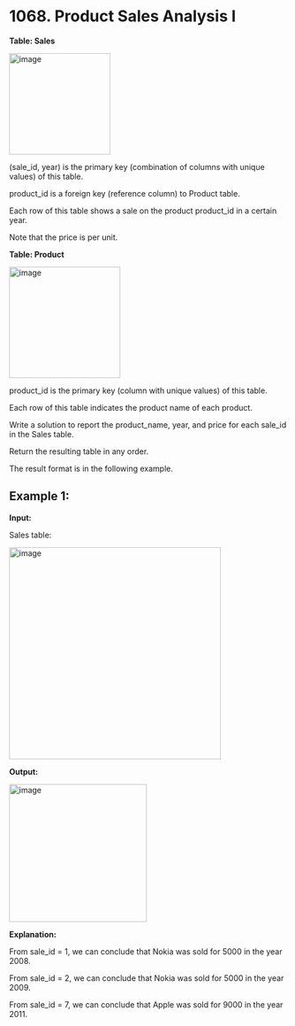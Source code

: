 # 1068. Product Sales Analysis I

**Table: Sales**

<img width="183" alt="image" src="https://github.com/user-attachments/assets/8d07a9b2-dccc-4e7b-b630-81a1e4c234f1" />

(sale_id, year) is the primary key (combination of columns with unique values) of this table.

product_id is a foreign key (reference column) to Product table.

Each row of this table shows a sale on the product product_id in a certain year.

Note that the price is per unit.
 

**Table: Product**

<img width="201" alt="image" src="https://github.com/user-attachments/assets/a03f2d87-afdc-4337-b5a7-a5735c253adf" />

product_id is the primary key (column with unique values) of this table.

Each row of this table indicates the product name of each product.
 

Write a solution to report the product_name, year, and price for each sale_id in the Sales table.

Return the resulting table in any order.

The result format is in the following example.

 

## Example 1:

**Input:**

Sales table:

<img width="383" alt="image" src="https://github.com/user-attachments/assets/50a9e2e6-ee41-4ecc-9083-603fecddd3c8" />

**Output:**

<img width="249" alt="image" src="https://github.com/user-attachments/assets/714005b2-9d84-43b1-99ae-bac72de0585f" />

**Explanation:**

From sale_id = 1, we can conclude that Nokia was sold for 5000 in the year 2008.

From sale_id = 2, we can conclude that Nokia was sold for 5000 in the year 2009.

From sale_id = 7, we can conclude that Apple was sold for 9000 in the year 2011.
